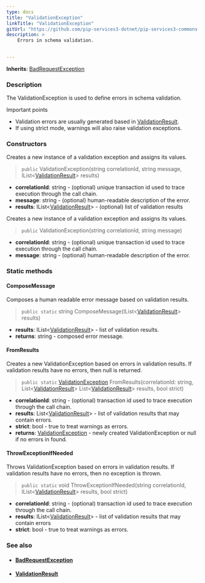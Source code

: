 ```yaml
---
type: docs
title: "ValidationException"
linkTitle: "ValidationException"
gitUrl: "https://github.com/pip-services3-dotnet/pip-services3-commons-dotnet"
description: >
    Errors in schema validation.

    
---
```


**Inherits**: [BadRequestException](../../errors/bad_request_exception)

### Description

The ValidationException is used to define errors in schema validation.

Important points

- Validation errors are usually generated based in [ValidationResult](../validation_result).
- If using strict mode, warnings will also raise validation exceptions.

### Constructors
Creates a new instance of a validation exception and assigns its values.  

> `public` ValidationException(string correlationId, string message, IList<[ValidationResult](../validation_result)> results)

- **correlationId**: string - (optional) unique transaction id used to trace execution through the call chain.
- **message**: string - (optional) human-readable description of the error.
- **results**: IList<[ValidationResult](../validation_result)> - (optional) list of validation results

Creates a new instance of a validation exception and assigns its values.

> `public` ValidationException(string correlationId, string message)

- **correlationId**: string - (optional) unique transaction id used to trace execution through the call chain.
- **message**: string - (optional) human-readable description of the error.


### Static methods

#### ComposeMessage
Composes a human readable error message based on validation results.  

> `public static` string ComposeMessage(IList<[ValidationResult](../validation_result)> results)

- **results**: IList<[ValidationResult](../validation_result)> - list of validation results.
- **returns**: string - composed error message.


#### FromResults

Creates a new ValidationException based on errors in validation results.
If validation results have no errors, then null is returned.

> `public static` [ValidationException]() FromResults(correlationId: string, List<[ValidationResult](../validation_result)> List<[ValidationResult](../validation_result)> results, bool strict)

- **correlationId**: string - (optional) transaction id used to trace execution through the call chain.
- **results**: List<[ValidationResult](../validation_result)> -  list of validation results that may contain errors.
- **strict**: bool - true to treat warnings as errors.
- **returns**: [ValidationException]() - newly created ValidationException or null if no errors in found.

#### ThrowExceptionIfNeeded
Throws ValidationException based on errors in validation results.
If validation results have no errors, then no exception is thrown.

> `public static` void ThrowExceptionIfNeeded(string correlationId, IList<[ValidationResult](../validation_result)> results, bool strict)

- **correlationId**: string - (optional) transaction id used to trace execution through the call chain.
- **results**: IList<[ValidationResult](../validation_result)> - list of validation results that may contain errors
- **strict**: bool - true to treat warnings as errors.



### See also
- #### [BadRequestException](../../errors/bad_request_exception)
- #### [ValidationResult](../validation_result)
